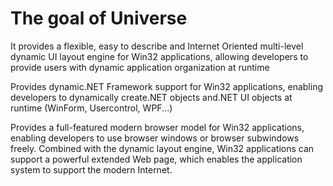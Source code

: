 # The goal of Universe
It provides a flexible, easy to describe and Internet Oriented multi-level dynamic UI layout engine for Win32 applications, allowing developers to provide users with dynamic application organization at runtime

Provides dynamic.NET Framework support for Win32 applications, enabling developers to dynamically create.NET objects and.NET UI objects at runtime (WinForm, Usercontrol, WPF...)

Provides a full-featured modern browser model for Win32 applications, enabling developers to use browser windows or browser subwindows freely. Combined with the dynamic layout engine, Win32 applications can support a powerful extended Web page, which enables the application system to support the modern Internet.
